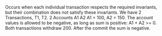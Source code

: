 Occurs when each individual transaction respects the required invariants, but their combination does not satisfy these invariants.
We have 2 Transactions, T1, T2. 2 Accounts A1 A2
A1 = 100, A2 = 150.
The account values is allowed to be negative, as long as sum is positive: A1 + A2 >= 0.
Both transactions withdraw 200. After the commit the sum is negative.